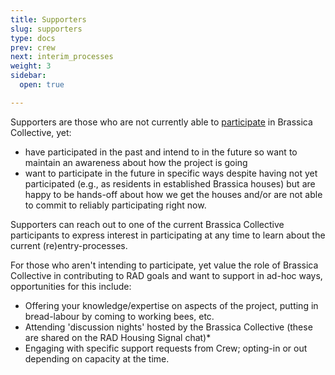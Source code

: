 ```yaml
---
title: Supporters
slug: supporters
type: docs
prev: crew
next: interim_processes
weight: 3
sidebar:
  open: true

---
```


Supporters are those who are not currently able to [participate](.../participation/) in Brassica Collective, yet: 
* have participated in the past and intend to in the future so want to maintain an awareness about how the project is going
* want to participate in the future in specific ways despite having not yet participated (e.g., as residents in established Brassica houses) but are happy to be hands-off about how we get the houses and/or are not able to commit to reliably participating right now.

Supporters can reach out to one of the current Brassica Collective participants to express interest in participating at any time to learn about the current (re)entry-processes. 

For those who aren't intending to participate, yet value the role of Brassica Collective in contributing to RAD goals and want to support in ad-hoc ways, opportunities for this include:
* Offering your knowledge/expertise on aspects of the project, putting in bread-labour by coming to working bees, etc. 
* Attending 'discussion nights' hosted by the Brassica Collective (these are shared on the RAD Housing Signal chat)* 
* Engaging with specific support requests from Crew; opting-in or out depending on capacity at the time.

